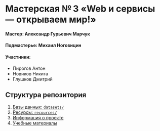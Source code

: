 # Мастерская № 3 «Web и сервисы — открываем мир!»

#### Мастер: Александр Гурьевич Марчук
#### Подмастерье: Михаил Ноговицин
#### Участники:
* Пирогов Антон
* Новиков Никита
* Глушков Дмитрий

<h2 id="structure">Структура репозитория</h2>

1. [Базы данных: `datasets/`](https://github.ru/meekl-e/ssyp-2025/content/master/datasets)
2. [Ресурсы: `recources/`](https://github.ru/meekl-e/ssyp-2025/content/master/resources)
3. [Информация о проекте](https://github.ru/meekl-e/ssyp-2025/content/master/%D0%9E%D0%BF%D0%B8%D1%81%D0%B0%D0%BD%D0%B8%D0%B5_%D0%BC%D0%B0%D1%81%D1%82%D0%B5%D1%80%D1%81%D0%BA%D0%BE%D0%B9.md)
4. [Учебные материалы](https://github.ru/meekl-e/ssyp-2025/content/master/masters)



